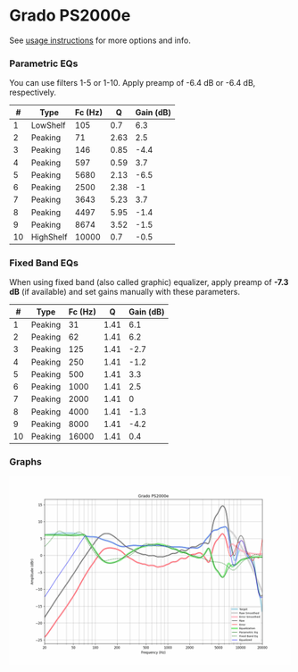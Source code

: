 # Grado PS2000e
See [usage instructions](https://github.com/jaakkopasanen/AutoEq#usage) for more options and info.

### Parametric EQs
You can use filters 1-5 or 1-10. Apply preamp of -6.4 dB or -6.4 dB, respectively.

|   # | Type      |   Fc (Hz) |    Q |   Gain (dB) |
|-----|-----------|-----------|------|-------------|
|   1 | LowShelf  |       105 | 0.7  |         6.3 |
|   2 | Peaking   |        71 | 2.63 |         2.5 |
|   3 | Peaking   |       146 | 0.85 |        -4.4 |
|   4 | Peaking   |       597 | 0.59 |         3.7 |
|   5 | Peaking   |      5680 | 2.13 |        -6.5 |
|   6 | Peaking   |      2500 | 2.38 |        -1   |
|   7 | Peaking   |      3643 | 5.23 |         3.7 |
|   8 | Peaking   |      4497 | 5.95 |        -1.4 |
|   9 | Peaking   |      8674 | 3.52 |        -1.5 |
|  10 | HighShelf |     10000 | 0.7  |        -0.5 |

### Fixed Band EQs
When using fixed band (also called graphic) equalizer, apply preamp of **-7.3 dB** (if available) and set gains manually with these parameters.

|   # | Type    |   Fc (Hz) |    Q |   Gain (dB) |
|-----|---------|-----------|------|-------------|
|   1 | Peaking |        31 | 1.41 |         6.1 |
|   2 | Peaking |        62 | 1.41 |         6.2 |
|   3 | Peaking |       125 | 1.41 |        -2.7 |
|   4 | Peaking |       250 | 1.41 |        -1.2 |
|   5 | Peaking |       500 | 1.41 |         3.3 |
|   6 | Peaking |      1000 | 1.41 |         2.5 |
|   7 | Peaking |      2000 | 1.41 |         0   |
|   8 | Peaking |      4000 | 1.41 |        -1.3 |
|   9 | Peaking |      8000 | 1.41 |        -4.2 |
|  10 | Peaking |     16000 | 1.41 |         0.4 |

### Graphs
![](./Grado%20PS2000e.png)
